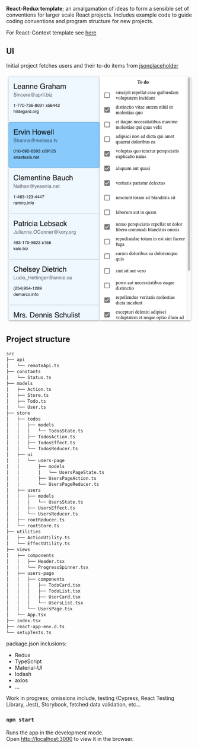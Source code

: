 

__React-Redux template__; an amalgamation of ideas to form a sensible set of conventions for larger scale React projects. Includes example code to guide coding conventions and program structure for new projects.

For React-Context template see [here]()

## UI
Initial project fetches users and their to-do items from [jsonplaceholder](https://jsonplaceholder.typicode.com)

![screenshot](screenshot.png)

## Project structure

```
src
├── api
│   └── remoteApi.ts
├── constants
│   └── Status.ts
├── models
│   ├── Action.ts
│   ├── Store.ts
│   ├── Todo.ts
│   └── User.ts
├── store
│   ├── todos
│   │   ├── models
│   │   │   └── TodosState.ts
│   │   ├── TodosAction.ts
│   │   ├── TodosEffect.ts
│   │   └── TodosReducer.ts
│   ├── ui
│   │   └── users-page
│   │       ├── models
│   │       │   └── UsersPageState.ts
│   │       ├── UsersPageAction.ts
│   │       └── UsersPageReducer.ts
│   ├── users
│   │   ├── models
│   │   │   └── UsersState.ts
│   │   ├── UsersEffect.ts
│   │   └── UsersReducer.ts
│   ├── rootReducer.ts
│   └── rootStore.ts
├── utilities
│   ├── ActionUtility.ts
│   └── EffectUtility.ts
├── views
│   ├── components
│   │   ├── Header.tsx
│   │   └── ProgressSpinner.tsx
│   ├── users-page
│   │   ├── components
│   │   │   ├── TodoCard.tsx
│   │   │   ├── TodoList.tsx
│   │   │   ├── UserCard.tsx
│   │   │   └── UsersList.tsx
│   │   └── UsersPage.tsx
│   └── App.tsx
├── index.tsx
├── react-app-env.d.ts
└── setupTests.ts
```

package.json inclusions:
* Redux
* TypeScript
* Material-UI
* lodash
* axios
* ...


Work in progress; omissions include, testing (Cypress, React Testing Library, Jest), Storybook, fetched data validation, etc...

### `npm start`

Runs the app in the development mode.<br />
Open [http://localhost:3000](http://localhost:3000) to view it in the browser.


